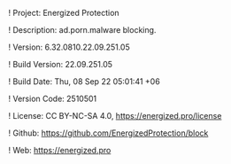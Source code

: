 ! Project: Energized Protection

! Description: ad.porn.malware blocking.

! Version: 6.32.0810.22.09.251.05

! Build Version: 22.09.251.05

! Build Date: Thu, 08 Sep 22 05:01:41 +06

! Version Code: 2510501

! License: CC BY-NC-SA 4.0, https://energized.pro/license

! Github: https://github.com/EnergizedProtection/block

! Web: https://energized.pro

